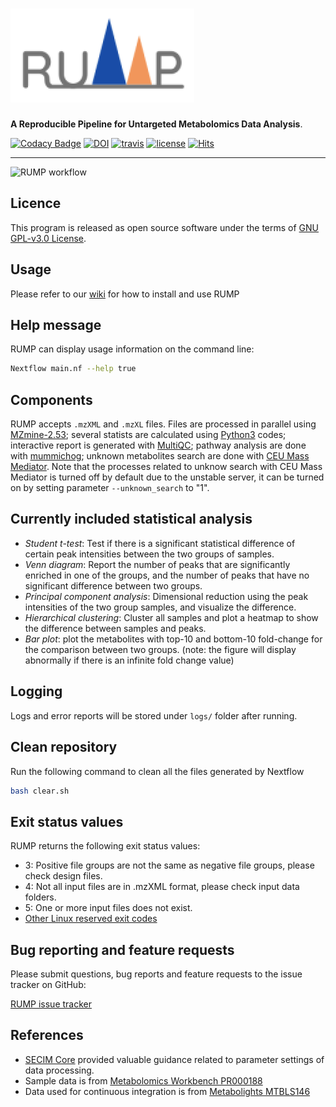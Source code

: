 # ![nf-core/rump](docs/images/nf-core-rump_logo.png)

**A Reproducible Pipeline for Untargeted Metabolomics Data Analysis**.

[![Codacy Badge](https://api.codacy.com/project/badge/Grade/0b6bdc545b50439596d40f3917ef3aa6)](https://app.codacy.com/gh/lemaslab/RUMP?utm_source=github.com&utm_medium=referral&utm_content=lemaslab/RUMP&utm_campaign=Badge_Grade_Dashboard)
[![DOI](https://zenodo.org/badge/DOI/10.5281/zenodo.3884275.svg)](https://doi.org/10.5281/zenodo.3884275)
[![travis](https://travis-ci.com/lemaslab/RUMP.svg?branch=master)](https://travis-ci.com/lemaslab/RUMP)
[![license](http://img.shields.io/badge/license-MIT-blue.svg)](https://github.com/lemaslab/RUMP/blob/master/LICENSE)
[![Hits](https://hits.seeyoufarm.com/api/count/incr/badge.svg?url=https%3A%2F%2Fgithub.com%2Flemaslab%2FRUMP)](https://hits.seeyoufarm.com)

---

![RUMP workflow](https://github.com/lemaslab/RUMP/blob/master/docs/images/Metabolomics_Pipeline_V8.png)

## Licence

This program is released as open source software under the terms of [GNU GPL-v3.0 License](https://github.com/GalaxyDream/RUMP/blob/master/LICENSE).

## Usage

Please refer to our [wiki](https://github.com/lemaslab/RUMP/wiki) for how to install and use RUMP

## Help message

RUMP can display usage information on the command line:

```bash
Nextflow main.nf --help true
```

## Components

RUMP accepts `.mzXML` and `.mzXL` files. Files are processed in parallel using [MZmine-2.53](http://mzmine.github.io/); several statists are calculated using [Python3](https://www.python.org/download/releases/3.0/) codes; interactive report is generated with [MultiQC](https://multiqc.info/); pathway analysis are done with [mummichog](http://mummichog.org/); unknown metabolites search are done with [CEU Mass Mediator](https://github.com/lzyacht/cmmr). Note that the processes related to unknow search with CEU Mass Mediator is turned off by default due to the unstable server, it can be turned on by setting parameter `--unknown_search` to "1".

## Currently included statistical analysis

- *Student t-test*: Test if there is a significant statistical difference of certain peak intensities between the two groups of samples.
- *Venn diagram*: Report the number of peaks that are significantly enriched in one of the groups, and the number of peaks that have no significant difference between two groups.
- *Principal component analysis*: Dimensional reduction using the peak intensities of the two group samples, and visualize the difference.
- *Hierarchical clustering*: Cluster all samples and plot a heatmap to show the difference between samples and peaks.
- *Bar plot*: plot the metabolites with top-10 and bottom-10 fold-change for the comparison between two groups. (note: the figure will display abnormally if there is an infinite fold change value)

## Logging

Logs and error reports will be stored under `logs/` folder after running.

## Clean repository

Run the following command to clean all the files generated by Nextflow

```bash
bash clear.sh
```

## Exit status values

RUMP returns the following exit status values:

- 3: Positive file groups are not the same as negative file groups, please check design files.
- 4: Not all input files are in .mzXML format, please check input data folders.
- 5: One or more input files does not exist.
- [Other Linux reserved exit codes](https://tldp.org/LDP/abs/html/exitcodes.html)

## Bug reporting and feature requests

Please submit questions, bug reports and feature requests to the issue tracker on GitHub:

[RUMP issue tracker](https://github.com/lemaslab/RUMP/issues)

## References

- [SECIM Core](http://secim.ufl.edu/) provided valuable guidance related to parameter settings of data processing.
- Sample data is from [Metabolomics Workbench PR000188](https://www.metabolomicsworkbench.org/data/DRCCMetadata.php?Mode=Project&ProjectID=PR000188)
- Data used for continuous integration is from [Metabolights MTBLS146](https://www.ebi.ac.uk/metabolights/MTBLS146/descriptors)
